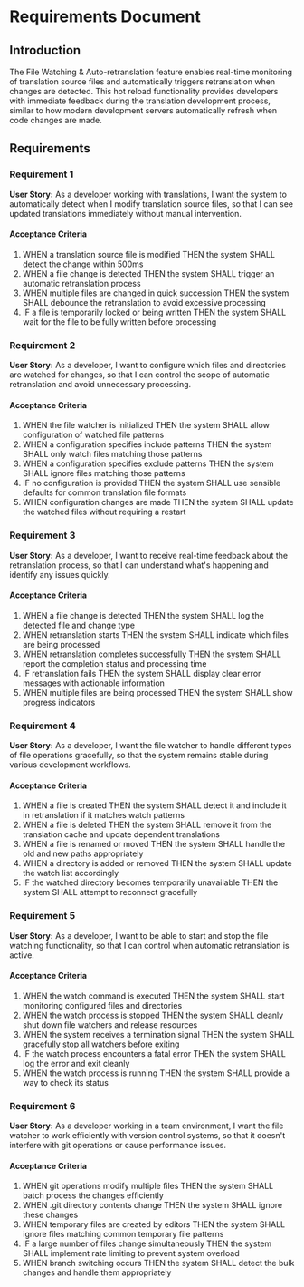 # Requirements Document

## Introduction

The File Watching & Auto-retranslation feature enables real-time monitoring of translation source files and automatically triggers retranslation when changes are detected. This hot reload functionality provides developers with immediate feedback during the translation development process, similar to how modern development servers automatically refresh when code changes are made.

## Requirements

### Requirement 1

**User Story:** As a developer working with translations, I want the system to automatically detect when I modify translation source files, so that I can see updated translations immediately without manual intervention.

#### Acceptance Criteria

1. WHEN a translation source file is modified THEN the system SHALL detect the change within 500ms
2. WHEN a file change is detected THEN the system SHALL trigger an automatic retranslation process
3. WHEN multiple files are changed in quick succession THEN the system SHALL debounce the retranslation to avoid excessive processing
4. IF a file is temporarily locked or being written THEN the system SHALL wait for the file to be fully written before processing

### Requirement 2

**User Story:** As a developer, I want to configure which files and directories are watched for changes, so that I can control the scope of automatic retranslation and avoid unnecessary processing.

#### Acceptance Criteria

1. WHEN the file watcher is initialized THEN the system SHALL allow configuration of watched file patterns
2. WHEN a configuration specifies include patterns THEN the system SHALL only watch files matching those patterns
3. WHEN a configuration specifies exclude patterns THEN the system SHALL ignore files matching those patterns
4. IF no configuration is provided THEN the system SHALL use sensible defaults for common translation file formats
5. WHEN configuration changes are made THEN the system SHALL update the watched files without requiring a restart

### Requirement 3

**User Story:** As a developer, I want to receive real-time feedback about the retranslation process, so that I can understand what's happening and identify any issues quickly.

#### Acceptance Criteria

1. WHEN a file change is detected THEN the system SHALL log the detected file and change type
2. WHEN retranslation starts THEN the system SHALL indicate which files are being processed
3. WHEN retranslation completes successfully THEN the system SHALL report the completion status and processing time
4. IF retranslation fails THEN the system SHALL display clear error messages with actionable information
5. WHEN multiple files are being processed THEN the system SHALL show progress indicators

### Requirement 4

**User Story:** As a developer, I want the file watcher to handle different types of file operations gracefully, so that the system remains stable during various development workflows.

#### Acceptance Criteria

1. WHEN a file is created THEN the system SHALL detect it and include it in retranslation if it matches watch patterns
2. WHEN a file is deleted THEN the system SHALL remove it from the translation cache and update dependent translations
3. WHEN a file is renamed or moved THEN the system SHALL handle the old and new paths appropriately
4. WHEN a directory is added or removed THEN the system SHALL update the watch list accordingly
5. IF the watched directory becomes temporarily unavailable THEN the system SHALL attempt to reconnect gracefully

### Requirement 5

**User Story:** As a developer, I want to be able to start and stop the file watching functionality, so that I can control when automatic retranslation is active.

#### Acceptance Criteria

1. WHEN the watch command is executed THEN the system SHALL start monitoring configured files and directories
2. WHEN the watch process is stopped THEN the system SHALL cleanly shut down file watchers and release resources
3. WHEN the system receives a termination signal THEN the system SHALL gracefully stop all watchers before exiting
4. IF the watch process encounters a fatal error THEN the system SHALL log the error and exit cleanly
5. WHEN the watch process is running THEN the system SHALL provide a way to check its status

### Requirement 6

**User Story:** As a developer working in a team environment, I want the file watcher to work efficiently with version control systems, so that it doesn't interfere with git operations or cause performance issues.

#### Acceptance Criteria

1. WHEN git operations modify multiple files THEN the system SHALL batch process the changes efficiently
2. WHEN .git directory contents change THEN the system SHALL ignore these changes
3. WHEN temporary files are created by editors THEN the system SHALL ignore files matching common temporary file patterns
4. IF a large number of files change simultaneously THEN the system SHALL implement rate limiting to prevent system overload
5. WHEN branch switching occurs THEN the system SHALL detect the bulk changes and handle them appropriately